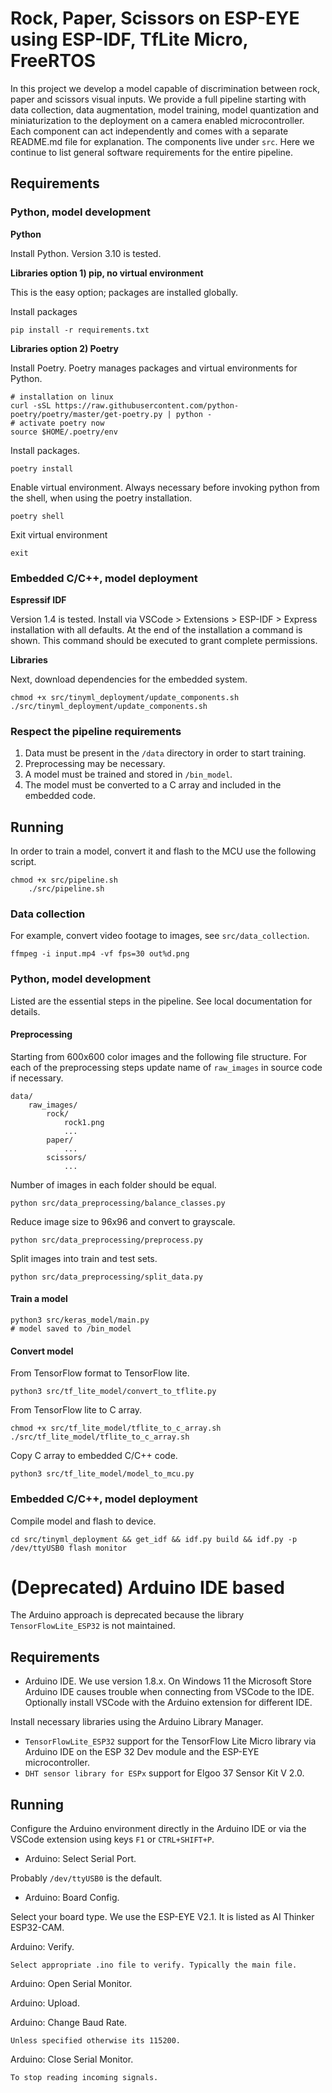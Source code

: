 # Rock, Paper, Scissors on ESP-EYE using ESP-IDF, TfLite Micro, FreeRTOS

In this project we develop a model capable of discrimination between rock, paper and scissors visual inputs.
We provide a full pipeline starting with data collection, data augmentation, model training, model quantization and miniaturization to the deployment on a camera enabled microcontroller.
Each component can act independently and comes with a separate README.md file for explanation.
The components live under `src`.
Here we continue to list general software requirements for the entire pipeline.

## Requirements

### Python, model development

**Python**

Install Python. Version 3.10 is tested.

**Libraries option 1) pip, no virtual environment**

This is the easy option; packages are installed globally.

Install packages

    pip install -r requirements.txt

**Libraries option 2) Poetry**

Install Poetry.
Poetry manages packages and virtual environments for Python.

    # installation on linux
    curl -sSL https://raw.githubusercontent.com/python-poetry/poetry/master/get-poetry.py | python -
    # activate poetry now
    source $HOME/.poetry/env

Install packages.

    poetry install

Enable virtual environment. Always necessary before invoking python from the shell, when using the poetry installation.

    poetry shell

Exit virtual environment

    exit

### Embedded C/C++, model deployment

**Espressif IDF**

Version 1.4 is tested.
Install via VSCode > Extensions > ESP-IDF > Express installation with all defaults.
At the end of the installation a command is shown.
This command should be executed to grant complete permissions.

**Libraries**

Next, download dependencies for the embedded system.

    chmod +x src/tinyml_deployment/update_components.sh
    ./src/tinyml_deployment/update_components.sh

### Respect the pipeline requirements

1. Data must be present in the `/data` directory in order to start training.
2. Preprocessing may be necessary.
3. A model must be trained and stored in `/bin_model`.
4. The model must be converted to a C array and included in the embedded code.

## Running

In order to train a model, convert it and flash to the MCU use the following script.

    chmod +x src/pipeline.sh
        ./src/pipeline.sh

### Data collection

For example, convert video footage to images, see `src/data_collection`.

    ffmpeg -i input.mp4 -vf fps=30 out%d.png

### Python, model development

Listed are the essential steps in the pipeline.
See local documentation for details.

#### Preprocessing

Starting from 600x600 color images and the following file structure.
For each of the preprocessing steps update name of `raw_images` in source code if necessary.

    data/
        raw_images/
            rock/
                rock1.png
                ...
            paper/
                ...
            scissors/
                ...

Number of images in each folder should be equal.

    python src/data_preprocessing/balance_classes.py

Reduce image size to 96x96 and convert to grayscale.

    python src/data_preprocessing/preprocess.py    

Split images into train and test sets.

    python src/data_preprocessing/split_data.py

#### Train a model

    python3 src/keras_model/main.py
    # model saved to /bin_model

#### Convert model

From TensorFlow format to TensorFlow lite.

    python3 src/tf_lite_model/convert_to_tflite.py

From TensorFlow lite to C array.

    chmod +x src/tf_lite_model/tflite_to_c_array.sh
    ./src/tf_lite_model/tflite_to_c_array.sh

Copy C array to embedded C/C++ code.

    python3 src/tf_lite_model/model_to_mcu.py

### Embedded C/C++, model deployment

Compile model and flash to device.

    cd src/tinyml_deployment && get_idf && idf.py build && idf.py -p /dev/ttyUSB0 flash monitor

# (Deprecated) Arduino IDE based

The Arduino approach is deprecated because the library `TensorFlowLite_ESP32` is not maintained.

## Requirements

- Arduino IDE. We use version 1.8.x. On Windows 11 the Microsoft Store Arduino IDE causes trouble when connecting from VSCode to the IDE. Optionally install VSCode with the Arduino extension for different IDE.

Install necessary libraries using the Arduino Library Manager.

- `TensorFlowLite_ESP32` support for the TensorFlow Lite Micro library via Arduino IDE on the ESP 32 Dev module and the ESP-EYE microcontroller.
- `DHT sensor library for ESPx` support for Elgoo 37 Sensor Kit V 2.0.
    
## Running

Configure the Arduino environment directly in the Arduino IDE or via the VSCode extension using keys `F1` or `CTRL+SHIFT+P`.

- Arduino: Select Serial Port. 

Probably `/dev/ttyUSB0` is the default.

- Arduino: Board Config.

Select your board type. We use the ESP-EYE V2.1. It is listed as AI Thinker ESP32-CAM.

Arduino: Verify.

    Select appropriate .ino file to verify. Typically the main file.

Arduino: Open Serial Monitor.

Arduino: Upload.

Arduino: Change Baud Rate.

    Unless specified otherwise its 115200.

Arduino: Close Serial Monitor.

    To stop reading incoming signals.
